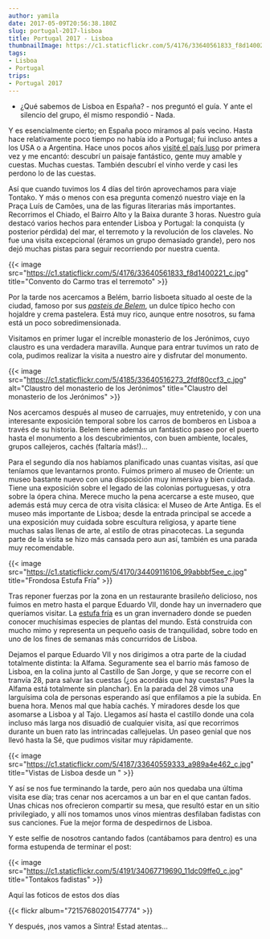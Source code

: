 ```yaml
---
author: yamila
date: 2017-05-09T20:56:38.180Z
slug: portugal-2017-lisboa
title: Portugal 2017 - Lisboa
thumbnailImage: https://c1.staticflickr.com/5/4176/33640561833_f8d1400221_c.jpg
tags:
- Lisboa
- Portugal
trips:
- Portugal 2017
---
```


- ¿Qué sabemos de Lisboa en España? - nos preguntó el guía. Y ante el silencio del grupo, él mismo respondió - Nada.

Y es esencialmente cierto; en España poco miramos al país vecino. Hasta hace relativamente poco tiempo no había ido a Portugal; fui incluso antes a los USA o a Argentina. Hace unos pocos años <a href="http://dendarii.es/tag/portugal/" target="_new">visité el país luso</a> por primera vez y me encantó: descubrí un paisaje fantástico, gente muy amable y cuestas. Muchas cuestas. También descubrí el vinho verde y casi les perdono lo de las cuestas.

Así que cuando tuvimos los 4 días del tirón aprovechamos para viaje Tontako. Y más o menos con esa pregunta comenzó nuestro viaje en la Praça Luís de Camões, una de las figuras literarias más importantes. Recorrimos el Chiado, el Bairro Alto y la Baixa durante 3 horas. Nuestro guía destacó varios hechos para entender Lisboa y Portugal: la conquista (y posterior pérdida) del mar, el terremoto y la revolución de los claveles. No fue una visita excepcional (éramos un grupo demasiado grande), pero nos dejó muchas pistas para seguir recorriendo por nuestra cuenta.

{{< image src="https://c1.staticflickr.com/5/4176/33640561833_f8d1400221_c.jpg" title="Convento do Carmo tras el terremoto" >}}

Por la tarde nos acercamos a Belém, barrio lisboeta situado al oeste de la ciudad, famoso por sus <a href="https://www.google.es/search?q=pasteis+de+belem&client=firefox-b-ab&source=lnms&tbm=isch&sa=X&ved=0ahUKEwjskrOEx-PTAhVMXhoKHStMAGEQ_AUICigB&biw=1150&bih=992" target="_new"><em>pasteis de Belem</em></a>, un dulce típico hecho con hojaldre y crema pastelera. Está muy rico, aunque entre nosotros, su fama está un poco sobredimensionada.

Visitamos en primer lugar el increíble monasterio de los Jerónimos, cuyo claustro es una verdadera maravilla. Aunque para entrar tuvimos un rato de cola, pudimos realizar la visita a nuestro aire y disfrutar del monumento.

{{< image src="https://c1.staticflickr.com/5/4185/33640516273_2fdf80ccf3_c.jpg" alt="Claustro del monasterio de los Jerónimos" title="Claustro del monasterio de los Jerónimos" >}}

Nos acercamos después al museo de carruajes, muy entretenido, y con una interesante exposición temporal sobre los carros de bomberos en Lisboa a través de su historia. Belem tiene además un fantástico paseo por el puerto hasta el monumento a los descubrimientos, con buen ambiente, locales, grupos callejeros, cachés (faltaría más!)...

Para el segundo día nos habíamos planificado unas cuantas visitas, así que teníamos que levantarnos pronto. Fuimos primero al museo de Oriente: un museo bastante nuevo con una disposición muy inmersiva y bien cuidada. Tiene una exposición sobre el legado de las colonias portuguesas, y otra sobre la ópera china. Merece mucho la pena acercarse a este museo, que además está muy cerca de otra visita clásica: el Museo de Arte Antiga. Es el museo más importante de Lisboa; desde la entrada principal se accede a una exposición muy cuidada sobre escultura religiosa, y aparte tiene muchas salas llenas de arte, al estilo de otras pinacotecas. La segunda parte de la visita se hizo más cansada pero aun así, también es una parada muy recomendable.

{{< image src="https://c1.staticflickr.com/5/4170/34409116106_99abbbf5ee_c.jpg" title="Frondosa Estufa Fría" >}}

Tras reponer fuerzas por la zona en un restaurante brasileño delicioso, nos fuimos en metro hasta el parque Eduardo VII, donde hay un invernadero que queríamos visitar. La <a href="https://www.google.es/search?q=estufa+fr%C3%ADa&client=firefox-b-ab&source=lnms&tbm=isch&sa=X&ved=0ahUKEwjBzL6VyuPTAhUMPRoKHXvdA9EQ_AUICigB&biw=1150&bih=992" target="_new">estufa fría</a> es un gran invernadero donde se pueden conocer muchísimas especies de plantas del mundo. Está construida con mucho mimo y representa un pequeño oasis de tranquilidad, sobre todo en uno de los fines de semanas más concurridos de Lisboa.

Dejamos el parque Eduardo VII y nos dirigimos a otra parte de la ciudad totalmente distinta: la Alfama. Seguramente sea el barrio más famoso de Lisboa, en la colina junto al Castillo de San Jorge, y que se recorre con el tranvía 28, para salvar las cuestas (¿os acordáis que hay cuestas? Pues la Alfama está totalmente sin planchar). En la parada del 28 vimos una larguísima cola de personas esperando así que enfilamos a pie la subida. En buena hora. Menos mal que había cachés. Y miradores desde los que asomarse a Lisboa y al Tajo. Llegamos así hasta el castillo donde una cola incluso más larga nos disuadió de cualquier visita, así que recorrimos durante un buen rato las intrincadas callejuelas. Un paseo genial que nos llevó hasta la Sé, que pudimos visitar muy rápidamente.

{{< image src="https://c1.staticflickr.com/5/4187/33640559333_a989a4e462_c.jpg" title="Vistas de Lisboa desde un " >}}

Y así se nos fue terminando la tarde, pero aún nos quedaba una última visita ese día; tras cenar nos acercamos a un bar en el que cantan fados. Unas chicas nos ofrecieron compartir su mesa, que resultó estar en un sitio privilegiado, y allí nos tomamos unos vinos mientras desfilaban fadistas con sus canciones. Fue la mejor forma de despedirnos de Lisboa.

Y este selfie de nosotros cantando fados (cantábamos para dentro) es una forma estupenda de terminar el post:

{{< image src="https://c1.staticflickr.com/5/4191/34067719690_11dc09ffe0_c.jpg" title="Tontakos fadistas" >}}

Aquí las foticos de estos dos días

{{< flickr album="72157680201547774" >}}

Y después, ¡nos vamos a Sintra! Estad atentas...

